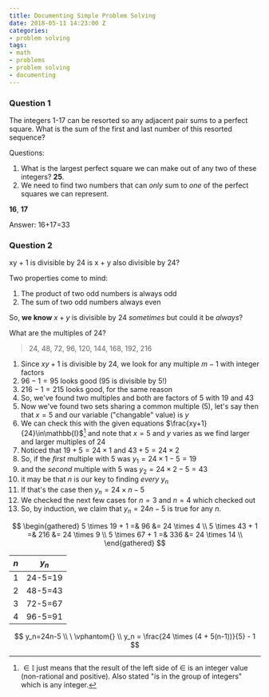 ```yaml
---
title: Documenting Simple Problem Solving
date: 2018-05-11 14:23:00 Z
categories:
- problem solving
tags:
- math
- problems
- problem solving
- documenting
---
```


### Question 1

The integers 1-17 can be resorted so any adjacent pair sums to a perfect square. What is the sum of the first and last number of this resorted sequence?

Questions:

1. What is the largest perfect square we can make out of any two of these integers? **25**. 
2. We need to find two numbers that can _only_ sum to _one_ of the perfect squares we can represent.

**16**, **17**

Answer: 16+17=33

### Question 2

xy + 1 is divisible by 24
is x + y also divisible by 24?

Two properties come to mind:

1. The product of two odd numbers is always odd
2. The sum of two odd numbers always even

So, **we know** $x + y$ is divisible by 24 _sometimes_ but could it be _always_?

What are the multiples of 24?

> 24, 48, 72, 96, 120, 144, 168, 192, 216

1. Since $xy+1$ is divisible by 24, we look for any multiple $m-1$ with integer factors
2. $96-1=95$ looks good (95 is divisible by 5!)
3.  $216-1=215$ looks good, for the same reason
4. So, we've found two multiples and both are factors of $5$ with $19$ and $43$
5. Now we've found two sets sharing a common multiple ($5$), let's say then that $x=5$ and our variable ("changable" value) is $y$
6. We can check this with the given equations $\frac{xy+1}{24}\in\mathbb{I}$[^1] and note that $x=5$ and $y$ varies as we find larger and larger multiples of 24
7. Noticed that $19+5=24\times1$ and $43+5=24\times2$
8. So, if the _first_ multiple with $5$ was $y_1=24\times1-5=19$
9. and the _second_ multiple with $5$ was $y_2=24\times2-5=43$
10. it may be that $n$ is our key to finding _every_ $y_n$
11. If that's the case then $y_n=24\times n-5$
12. We checked the next few cases for $n=3$ and $n=4$ which checked out
13. So, by induction, we claim that $y_n=24n-5$ is true for any $n$.

$$
\begin{gathered}
5 \times 19 + 1 =& 96 &= 24 \times 4 \\
5 \times 43 + 1 =& 216 &= 24 \times 9 \\
5 \times 67 + 1 =& 336 &= 24 \times 14 \\
\end{gathered}
$$

| $n$  | $y_n$   |
| ---- | ------- |
| 1    | 24-5=19 |
| 2    | 48-5=43 |
| 3    | 72-5=67 |
| 4    | 96-5=91 |

$$
y_n=24n-5 \\
\ \vphantom{} \\
y_n = \frac{24 \times (4 + 5(n-1))}{5} - 1
$$

[^1]: $\in\mathbb{I}$ just means that the result of the left side of $\in$ is an integer value (non-rational and positive). Also stated "is in the group of integers" which is any integer.